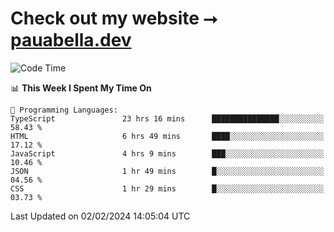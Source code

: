 # Check out my website ⭢ [pauabella.dev](https://pauabella.dev)

<!--START_SECTION:waka-->
![Code Time](http://img.shields.io/badge/Code%20Time-2%2C950%20hrs%2028%20mins-blue)

📊 **This Week I Spent My Time On** 

```text
💬 Programming Languages: 
TypeScript               23 hrs 16 mins      ███████████████░░░░░░░░░░   58.43 % 
HTML                     6 hrs 49 mins       ████░░░░░░░░░░░░░░░░░░░░░   17.12 % 
JavaScript               4 hrs 9 mins        ███░░░░░░░░░░░░░░░░░░░░░░   10.46 % 
JSON                     1 hr 49 mins        █░░░░░░░░░░░░░░░░░░░░░░░░   04.56 % 
CSS                      1 hr 29 mins        █░░░░░░░░░░░░░░░░░░░░░░░░   03.73 % 
```


 Last Updated on 02/02/2024 14:05:04 UTC
<!--END_SECTION:waka-->
